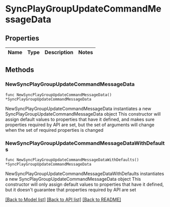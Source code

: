 # SyncPlayGroupUpdateCommandMessageData

## Properties

Name | Type | Description | Notes
------------ | ------------- | ------------- | -------------

## Methods

### NewSyncPlayGroupUpdateCommandMessageData

`func NewSyncPlayGroupUpdateCommandMessageData() *SyncPlayGroupUpdateCommandMessageData`

NewSyncPlayGroupUpdateCommandMessageData instantiates a new SyncPlayGroupUpdateCommandMessageData object
This constructor will assign default values to properties that have it defined,
and makes sure properties required by API are set, but the set of arguments
will change when the set of required properties is changed

### NewSyncPlayGroupUpdateCommandMessageDataWithDefaults

`func NewSyncPlayGroupUpdateCommandMessageDataWithDefaults() *SyncPlayGroupUpdateCommandMessageData`

NewSyncPlayGroupUpdateCommandMessageDataWithDefaults instantiates a new SyncPlayGroupUpdateCommandMessageData object
This constructor will only assign default values to properties that have it defined,
but it doesn't guarantee that properties required by API are set


[[Back to Model list]](../README.md#documentation-for-models) [[Back to API list]](../README.md#documentation-for-api-endpoints) [[Back to README]](../README.md)


